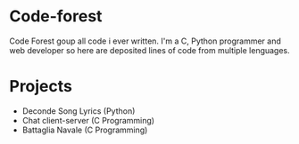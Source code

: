 # Code-forest
Code Forest goup all code i ever written. 
I'm a C, Python programmer and web developer so here are deposited lines of code from multiple lenguages.

# Projects
- Deconde Song Lyrics (Python)
- Chat client-server (C Programming)
- Battaglia Navale (C Programming)
